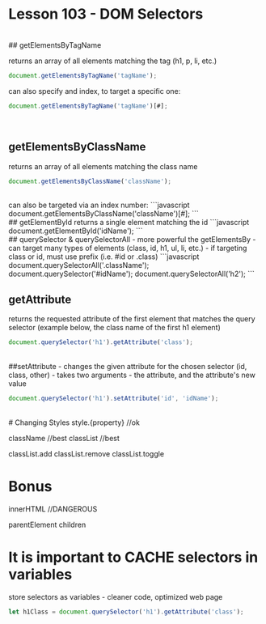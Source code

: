 # Lesson 103 - DOM Selectors
<br>
## getElementsByTagName

returns an array of all elements matching the tag (h1, p, li, etc.)

```javascript
document.getElementsByTagName('tagName');
```
can also specify and index, to target a specific one:

```javascript
document.getElementsByTagName('tagName')[#];
```
<br>

## getElementsByClassName
returns an array of all elements matching the class name
```javascript
document.getElementsByClassName('className');
```
<br>
can also be targeted via an index number:
```javascript
document.getElementsByClassName('className')[#];
```
<br>
## getElementById
returns a single element matching the id
```javascript
document.getElementById('idName');
```<br>
## querySelector & querySelectorAll
- more powerful the getElementsBy
- can target many types of elements (class, id, h1, ul, li, etc.)
- if targeting class or id, must use prefix (i.e. #id or .class)
```javascript
document.querySelectorAll('.className'); 
document.querySelector('#idName');
document.querySelectorAll('h2');
```<br>

## getAttribute
returns the requested attribute of the first element that matches the query selector (example below, the class name of the first h1 element)
```javascript
document.querySelector('h1').getAttribute('class');
```
<br>
##setAttribute
- changes the given attribute for the chosen selector (id, class, other)
- takes two arguments - the attribute, and the attribute's new value

```javascript
document.querySelector('h1').setAttribute('id', 'idName');
```
<br>
# Changing Styles
style.{property} //ok

className //best
classList //best

classList.add
classList.remove
classList.toggle

# Bonus
innerHTML //DANGEROUS

parentElement
children

# It is important to CACHE selectors in variables
store selectors as variables - cleaner code, optimized web page
```javascript
let h1Class = document.querySelector('h1').getAttribute('class');
```